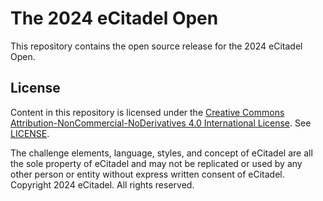 # The 2024 eCitadel Open #

This repository contains the open source release for the 2024 eCitadel Open.

## License ##

Content in this repository is licensed under the [Creative Commons Attribution-NonCommercial-NoDerivatives 4.0 International License](https://creativecommons.org/licenses/by-nc-nd/4.0/). See [LICENSE](https://github.com/eCitadel/challenges-2024/blob/main/LICENSE.md).

The challenge elements, language, styles, and concept of eCitadel are all the sole property of eCitadel and may not be replicated or used by any other person or entity without express written consent of eCitadel. Copyright 2024 eCitadel. All rights reserved.

